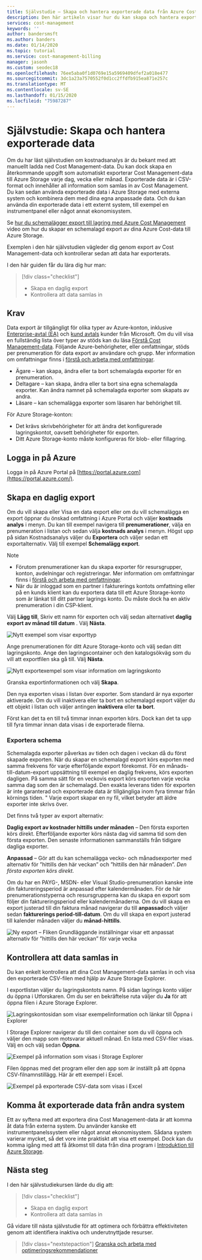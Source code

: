 ```yaml
---
title: Självstudie – Skapa och hantera exporterade data från Azure Cost Management
description: Den här artikeln visar hur du kan skapa och hantera exporterade Azure Cost Management data så att du kan använda dem i externa system.
services: cost-management
keywords: ''
author: bandersmsft
ms.author: banders
ms.date: 01/14/2020
ms.topic: tutorial
ms.service: cost-management-billing
manager: jasonh
ms.custom: seodec18
ms.openlocfilehash: 76ee5aba0f1d0769e15a5969409dfef2a018e477
ms.sourcegitcommit: 3dc1a23a7570552f0d1cc2ffdfb915ea871e257c
ms.translationtype: MT
ms.contentlocale: sv-SE
ms.lasthandoff: 01/15/2020
ms.locfileid: "75987287"
---
```

# <a name="tutorial-create-and-manage-exported-data"></a>Självstudie: Skapa och hantera exporterade data

Om du har läst självstudien om kostnadsanalys är du bekant med att manuellt ladda ned Cost Management-data. Du kan dock skapa en återkommande uppgift som automatiskt exporterar Cost Management-data till Azure Storage varje dag, vecka eller månad. Exporterade data är i CSV-format och innehåller all information som samlas in av Cost Management. Du kan sedan använda exporterade data i Azure Storage med externa system och kombinera dem med dina egna anpassade data. Och du kan använda din exporterade data i ett externt system, till exempel en instrumentpanel eller något annat ekonomisystem.

Se [hur du schemalägger export till lagring med Azure Cost Management](https://www.youtube.com/watch?v=rWa_xI1aRzo) video om hur du skapar en schemalagd export av dina Azure Cost-data till Azure Storage.

Exemplen i den här självstudien vägleder dig genom export av Cost Management-data och kontrollerar sedan att data har exporterats.

I den här guiden får du lära dig hur man:

> [!div class="checklist"]
> * Skapa en daglig export
> * Kontrollera att data samlas in

## <a name="prerequisites"></a>Krav
Data export är tillgängligt för olika typer av Azure-konton, inklusive [Enterprise-avtal (EA)](https://azure.microsoft.com/pricing/enterprise-agreement/) och [kund avtals](get-started-partners.md) kunder från Microsoft. Om du vill visa en fullständig lista över typer av stöds kan du läsa [Förstå Cost Management-data](understand-cost-mgt-data.md). Följande Azure-behörigheter, eller omfattningar, stöds per prenumeration för data export av användare och grupp. Mer information om omfattningar finns i [förstå och arbeta med omfattningar](understand-work-scopes.md).

- Ägare – kan skapa, ändra eller ta bort schemalagda exporter för en prenumeration.
- Deltagare – kan skapa, ändra eller ta bort sina egna schemalagda exporter. Kan ändra namnet på schemalagda exporter som skapats av andra.
- Läsare – kan schemalägga exporter som läsaren har behörighet till.

För Azure Storage-konton:
- Det krävs skrivbehörigheter för att ändra det konfigurerade lagringskontot, oavsett behörigheter för exporten.
- Ditt Azure Storage-konto måste konfigureras för blob- eller fillagring.

## <a name="sign-in-to-azure"></a>Logga in på Azure
Logga in på Azure Portal på [https://portal.azure.com](https://portal.azure.com/).

## <a name="create-a-daily-export"></a>Skapa en daglig export

Om du vill skapa eller Visa en data export eller om du vill schemalägga en export öppnar du önskad omfattning i Azure Portal och väljer **kostnads analys** i menyn. Du kan till exempel navigera till **prenumerationer**, välja en prenumeration i listan och sedan välja **kostnads analys** i menyn. Högst upp på sidan Kostnadsanalys väljer du **Exportera** och väljer sedan ett exportalternativ. Välj till exempel **Schemalägg export**.  

> [!NOTE]
> - Förutom prenumerationer kan du skapa exporter för resursgrupper, konton, avdelningar och registreringar. Mer information om omfattningar finns i [förstå och arbeta med omfattningar](understand-work-scopes.md).
>- När du är inloggad som en partner i fakturerings kontots omfattning eller på en kunds klient kan du exportera data till ett Azure Storage-konto som är länkat till ditt partner lagrings konto. Du måste dock ha en aktiv prenumeration i din CSP-klient.
>


Välj **Lägg till**, Skriv ett namn för exporten och välj sedan alternativet **daglig export av månad till datum** . Välj **Nästa**.

![Nytt exempel som visar exporttyp](./media/tutorial-export-acm-data/basics_exports.png)

Ange prenumerationen för ditt Azure Storage-konto och välj sedan ditt lagringskonto.  Ange den lagringscontainer och den katalogsökväg som du vill att exportfilen ska gå till. Välj **Nästa**.

![Nytt exportexempel som visar information om lagringskonto](./media/tutorial-export-acm-data/storage_exports.png)

Granska exportinformationen och välj **Skapa**.

Den nya exporten visas i listan över exporter. Som standard är nya exporter aktiverade. Om du vill inaktivera eller ta bort en schemalagd export väljer du ett objekt i listan och väljer antingen **inaktivera** eller **ta bort**.

Först kan det ta en till två timmar innan exporten körs. Dock kan det ta upp till fyra timmar innan data visas i de exporterade filerna.

### <a name="export-schedule"></a>Exportera schema

Schemalagda exporter påverkas av tiden och dagen i veckan då du först skapade exporten. När du skapar en schemalagd export körs exporten med samma frekvens för varje efterföljande export förekomst. För en månads-till-datum-export uppsättning till exempel en daglig frekvens, körs exporten dagligen. På samma sätt för en veckovis export körs exporten varje vecka samma dag som den är schemalagd. Den exakta leverans tiden för exporten är inte garanterad och exporterade data är tillgängliga inom fyra timmar från körnings tiden. "
Varje export skapar en ny fil, vilket betyder att äldre exporter inte skrivs över.

Det finns två typer av export alternativ:

**Daglig export av kostnader hittills under månaden** – Den första exporten körs direkt. Efterföljande exporter körs nästa dag vid samma tid som den första exporten. Den senaste informationen sammanställs från tidigare dagliga exporter.

**Anpassad** – Gör att du kan schemalägga vecko- och månadsexporter med alternativ för ”hittills den här veckan” och ”hittills den här månaden”. *Den första exporten körs direkt.*

Om du har en PAYG-, MSDN- eller Visual Studio-prenumeration kanske inte din faktureringsperiod är anpassad efter kalendermånaden. För de här prenumerationstyperna och resursgrupperna kan du skapa en export som följer din faktureringsperiod eller kalendermånaderna. Om du vill skapa en export justerad till din faktura månad navigerar du till **anpassad**och väljer sedan **fakturerings period-till-datum**.  Om du vill skapa en export justerad till kalender månaden väljer du **månad-hittills**.
>
>

![Ny export – Fliken Grundläggande inställningar visar ett anpassat alternativ för ”hittills den här veckan” för varje vecka](./media/tutorial-export-acm-data/tutorial-export-schedule-weekly-week-to-date.png)

## <a name="verify-that-data-is-collected"></a>Kontrollera att data samlas in

Du kan enkelt kontrollera att dina Cost Management-data samlas in och visa den exporterade CSV-filen med hjälp av Azure Storage Explorer.

I exportlistan väljer du lagringskontots namn. På sidan lagrings konto väljer du öppna i Utforskaren. Om du ser en bekräftelse ruta väljer du **Ja** för att öppna filen i Azure Storage Explorer.

![Lagringskontosidan som visar exempelinformation och länkar till Öppna i Explorer](./media/tutorial-export-acm-data/storage-account-page.png)

I Storage Explorer navigerar du till den container som du vill öppna och väljer den mapp som motsvarar aktuell månad. En lista med CSV-filer visas. Välj en och välj sedan **Öppna**.

![Exempel på information som visas i Storage Explorer](./media/tutorial-export-acm-data/storage-explorer.png)

Filen öppnas med det program eller den app som är inställt på att öppna CSV-filnamnstillägg. Här är ett exempel i Excel.

![Exempel på exporterade CSV-data som visas i Excel](./media/tutorial-export-acm-data/example-export-data.png)


## <a name="access-exported-data-from-other-systems"></a>Komma åt exporterade data från andra system

Ett av syftena med att exportera dina Cost Management-data är att komma åt data från externa system. Du använder kanske ett instrumentpanelssystem eller något annat ekonomisystem. Sådana system varierar mycket, så det vore inte praktiskt att visa ett exempel.  Dock kan du komma igång med att få åtkomst till data från dina program i [Introduktion till Azure Storage](../../storage/common/storage-introduction.md).

## <a name="next-steps"></a>Nästa steg

I den här självstudiekursen lärde du dig att:

> [!div class="checklist"]
> * Skapa en daglig export
> * Kontrollera att data samlas in

Gå vidare till nästa självstudie för att optimera och förbättra effektiviteten genom att identifiera inaktiva och underutnyttjade resurser.

> [!div class="nextstepaction"]
> [Granska och arbeta med optimeringsrekommendationer](tutorial-acm-opt-recommendations.md)
